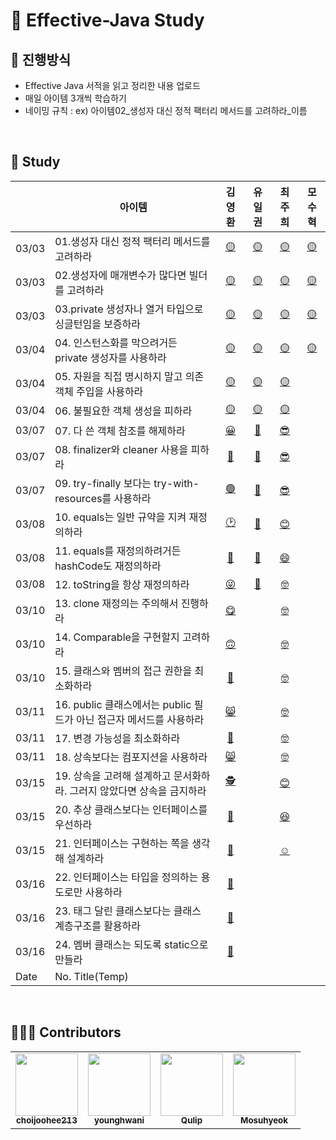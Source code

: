# 📙 Effective-Java Study 

## 📄 진행방식

- Effective Java 서적을 읽고 정리한 내용 업로드
- 매일 아이템 3개씩 학습하기
- 네이밍 규칙 : ex) 아이템02_생성자 대신 정적 팩터리 메서드를 고려하라_이름

<br>

## 📗 Study

|       | 아이템                                                        | 김영환 | 유일권 | 최주희 | 모수혁 |
| :---- | ----------------------------------------------------------- | :----: | :----: | :----: | :----: |
| 03/03 | 01.생성자 대신 정적 팩터리 메서드를 고려하라          |    [🟡](https://bit.ly/3HOlaKk)    |    [🟡](https://goo.su/GmfFx) |    [🟡](https://han.gl/OfnjM) | [🟡](https://han.gl/jwUTb)   |
| 03/03 | 02.생성자에 매개변수가 많다면 빌더를 고려하라         |    [🟡](https://bit.ly/3vFpCJ4)    |    [🟡](https://han.gl/hdteQ) |    [🟡](https://han.gl/cIMUI)  | [🟡](https://han.gl/mLuum)   |
| 03/03 | 03.private 생성자나 열거 타입으로 싱글턴임을 보증하라 |    [🟡](https://bit.ly/3CmCyEV)    |    [🟡](https://han.gl/eJtzd) |     [🟡](https://han.gl/vKBOA)   |  [🟡](https://han.gl/NjqNg)   |
| 03/04 | 04. 인스턴스화를 막으려거든 private 생성자를 사용하라 | [🟡](https://bit.ly/3KnE5xn)  |    [🟡](https://han.gl/FWoHs)    |   [🟡](https://han.gl/fxLdK)  |  [🟡](https://han.gl/tUoPf)   |
| 03/04 | 05. 자원을 직접 명시하지 말고 의존 객체 주입을 사용하라 | [🟡](https://bit.ly/3pLL9vY)  |    [🟡](https://han.gl/ZjOsO)    |   [🟡](https://han.gl/jfAWu)  |     |
| 03/04 | 06. 불필요한 객체 생성을 피하라 | [🟡](https://bit.ly/35CJgL5)  |    [🟡](https://han.gl/ZlwMM)    |   [🟡](https://han.gl/CLdPW)  |     |
| 03/07 | 07. 다 쓴 객체 참조를 해제하라 | [😀](https://bit.ly/3vMeppW) | [😬](https://han.gl/bBdOK) | [😎](https://han.gl/wLhOP) | []() |
| 03/07 | 08. finalizer와 cleaner 사용을 피하라 | [🧐](https://bit.ly/3HPy62J) | [😬](https://han.gl/fIIxV) | [😎](https://han.gl/caXuF) | []() |
| 03/07 | 09. try-finally 보다는 try-with-resources를 사용하라 | [🟢](https://bit.ly/34kGd9G) | [😬](https://han.gl/UalST) | [😎](https://han.gl/xpblX) | []() |
| 03/08 | 10. equals는 일반 규약을 지켜 재정의하라 | [🕑](https://bit.ly/3J1F9GM) | [🥱](https://han.gl/VsiER) | [😊](https://han.gl/Wsjhw) | [<!--수혁-->]() |
| 03/08 | 11. equals를 재정의하려거든 hashCode도 재정의하라 | [🔵](https://bit.ly/367DP6V) | [🥱](https://han.gl/qzsuB) | [😄](https://han.gl/wITgj) | [<!--수혁-->]() |
| 03/08 | 12. toString을 항상 재정의하라 | [😜](https://bit.ly/3J01Yuu) | [🥱](https://han.gl/Dvane) | [🤓](https://han.gl/uauMY) | [<!--수혁-->]() |
| 03/10 | 13. clone 재정의는 주의해서 진행하라 | [😋](https://bit.ly/3tM45vu) | [<!--일권-->]() | [🤓](https://han.gl/GuyiY) | [<!--수혁-->]() |
| 03/10 | 14. Comparable을 구현할지 고려하라 | [🙃](https://bit.ly/3I6ud9O) | [<!--일권-->]() | [🤓](https://han.gl/XfSxM) | [<!--수혁-->]() |
| 03/10 | 15. 클래스와 멤버의 접근 권한을 최소화하라 | [🤭](https://bit.ly/3i509Rg) | [<!--일권-->]() | [🤓](https://han.gl/RtHtd) | [<!--수혁-->]() |
| 03/11 | 16. public 클래스에서는 public 필드가 아닌 접근자 메서드를 사용하라 | [😸](https://bit.ly/3CFLZzr) | [<!--일권-->]() | [🤓](https://han.gl/NyJYt) | [<!--수혁-->]() |
| 03/11 | 17. 변경 가능성을 최소화하라 | [🎃](https://bit.ly/35S4e8U) | [<!--일권-->]() | [🤓](https://han.gl/mNfEC) | [<!--수혁-->]() |
| 03/11 | 18. 상속보다는 컴포지션을 사용하라 | [😸](https://bit.ly/3CH0qTY) | [<!--일권-->]() | [🤓](https://han.gl/GkThd) | [<!--수혁-->]() |
| 03/15 | 19. 상속을 고려해 설계하고 문서화하라. 그러지 않았다면 상속을 금지하라 | [🕵️](https://bit.ly/360FY4x) | [<!--일권-->]() | [😊](https://han.gl/GHHNV) | [<!--수혁-->]() |
| 03/15 | 20. 추상 클래스보다는 인터페이스를 우선하라 | [🐜](https://bit.ly/3JggnTB) | [<!--일권-->]() | [😆](https://han.gl/DVPGQ) | [<!--수혁-->]() |
| 03/15 | 21. 인터페이스는 구현하는 쪽을 생각해 설계하라 | [🐣](https://bit.ly/3whKkPD) | [<!--일권-->]() | [☺️](https://han.gl/onQsF) | [<!--수혁-->]() |
| 03/16 | 22. 인터페이스는 타입을 정의하는 용도로만 사용하라 | [🐙](https://bit.ly/36v4lHC) | [<!--일권-->]() | [<!--주희-->]() | [<!--수혁-->]() |
| 03/16 | 23. 태그 달린 클래스보다는 클래스 계층구조를 활용하라 | [🦕](https://bit.ly/3IbUqnm) | [<!--일권-->]() | [<!--주희-->]() | [<!--수혁-->]() |
| 03/16 | 24. 멤버 클래스는 되도록 static으로 만들라 | [🐳](https://bit.ly/3IgVO8k) | [<!--일권-->]() | [<!--주희-->]() | [<!--수혁-->]() |
| Date | No. Title(Temp) | [<!--영환-->]() | [<!--일권-->]() | [<!--주희-->]() | [<!--수혁-->]() |

<!--| Date | Item | [영환]() | [일권]() | [주희]() | [수혁]() |-->

<!-- https://bitly.com/ -->
<!-- https://han.gl/ -->

<!-- 위 링크를 통해 하이퍼링크의 길이를 줄일 수 있습니다. -->


<br>

## 🙋🏻‍♂️ Contributors

<table>
  <tr>
    <td align="center"><a href="https://github.com/choijoohee213"><img src="https://avatars.githubusercontent.com/u/60915285?s=400&u=81a3a3b178d0b215fd7a2c72bcf2d1834cb815e9&v=4" width="100px;" alt=""/><br /><sub><b>choijoohee213</b></sub></a><br /></td>
    <td align="center"><a href="https://github.com/younghwani"><img src="https://avatars.githubusercontent.com/u/75962307?v=4" width="100px;" alt=""/><br /><sub><b>younghwani</b></sub></a><br /></td>
    <td align="center"><a href="https://github.com/Qulip"><img src="https://avatars.githubusercontent.com/u/77991314?v=4" width="100px;" alt=""/><br /><sub><b>Qulip</b></sub></a><br /></td>
    <td align="center"><a href="https://github.com/Mosuhyeok"><img src="https://avatars.githubusercontent.com/u/48712198?v=4" width="100px;" alt=""/><br /><sub><b>Mosuhyeok</b></sub></a><br /></td> 
  </tr>
</table>
